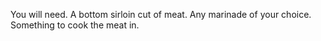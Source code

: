 You will need.
    A bottom sirloin cut of meat.
    Any marinade of your choice.
    Something to cook the meat in.
